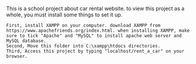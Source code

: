 This is a school project about car rental website. to view this project as a whole, you must install some things to set it up. 

    First, install XAMPP on your computer. download XAMPP from https://www.apachefriends.org/index.html. when installing XAMPP, make sure to tick "Apache" and "MySQL" to install apache web server and MySQL database.
    Second, Move this folder into C:\xampp\htdocs directories.
    Third, Access this project by typing "localhost/rent_a_car" on your browser.
